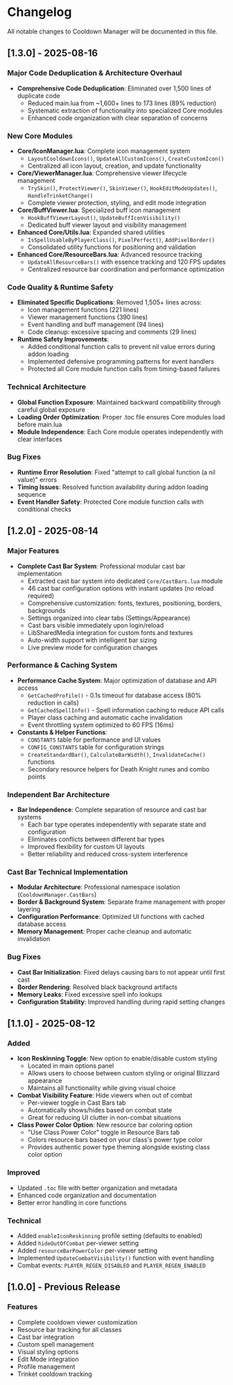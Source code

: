 # Changelog

All notable changes to Cooldown Manager will be documented in this file.

## [1.3.0] - 2025-08-16

### Major Code Deduplication & Architecture Overhaul
- **Comprehensive Code Deduplication**: Eliminated over 1,500 lines of duplicate code
  - Reduced main.lua from ~1,600+ lines to 173 lines (89% reduction)
  - Systematic extraction of functionality into specialized Core modules
  - Enhanced code organization with clear separation of concerns

### New Core Modules
- **Core/IconManager.lua**: Complete icon management system
  - `LayoutCooldownIcons()`, `UpdateAllCustomIcons()`, `CreateCustomIcon()`
  - Centralized all icon layout, creation, and update functionality
- **Core/ViewerManager.lua**: Comprehensive viewer lifecycle management
  - `TrySkin()`, `ProtectViewer()`, `SkinViewer()`, `HookEditModeUpdates()`, `HandleTrinketChange()`
  - Complete viewer protection, styling, and edit mode integration
- **Core/BuffViewer.lua**: Specialized buff icon management
  - `HookBuffViewerLayout()`, `UpdateBuffIconVisibility()`
  - Dedicated buff viewer layout and visibility management
- **Enhanced Core/Utils.lua**: Expanded shared utilities
  - `IsSpellUsableByPlayerClass()`, `PixelPerfect()`, `AddPixelBorder()`
  - Consolidated utility functions for positioning and validation
- **Enhanced Core/ResourceBars.lua**: Advanced resource tracking
  - `UpdateAllResourceBars()` with essence tracking and 120 FPS updates
  - Centralized resource bar coordination and performance optimization

### Code Quality & Runtime Safety
- **Eliminated Specific Duplications**: Removed 1,505+ lines across:
  - Icon management functions (221 lines)
  - Viewer management functions (390 lines)
  - Event handling and buff management (94 lines)
  - Code cleanup: excessive spacing and comments (29 lines)
- **Runtime Safety Improvements**:
  - Added conditional function calls to prevent nil value errors during addon loading
  - Implemented defensive programming patterns for event handlers
  - Protected all Core module function calls from timing-based failures

### Technical Architecture
- **Global Function Exposure**: Maintained backward compatibility through careful global exposure
- **Loading Order Optimization**: Proper .toc file ensures Core modules load before main.lua
- **Module Independence**: Each Core module operates independently with clear interfaces

### Bug Fixes
- **Runtime Error Resolution**: Fixed "attempt to call global function (a nil value)" errors
- **Timing Issues**: Resolved function availability during addon loading sequence
- **Event Handler Safety**: Protected Core module function calls with conditional checks

## [1.2.0] - 2025-08-14

### Major Features
- **Complete Cast Bar System**: Professional modular cast bar implementation
  - Extracted cast bar system into dedicated `Core/CastBars.lua` module
  - 46 cast bar configuration options with instant updates (no reload required)
  - Comprehensive customization: fonts, textures, positioning, borders, backgrounds
  - Settings organized into clear tabs (Settings/Appearance)
  - Cast bars visible immediately upon login/reload
  - LibSharedMedia integration for custom fonts and textures
  - Auto-width support with intelligent bar sizing
  - Live preview mode for configuration changes

### Performance & Caching System
- **Performance Cache System**: Major optimization of database and API access
  - `GetCachedProfile()` - 0.1s timeout for database access (80% reduction in calls)
  - `GetCachedSpellInfo()` - Spell information caching to reduce API calls
  - Player class caching and automatic cache invalidation
  - Event throttling system optimized to 60 FPS (16ms)
- **Constants & Helper Functions**:
  - `CONSTANTS` table for performance and UI values
  - `CONFIG_CONSTANTS` table for configuration strings
  - `CreateStandardBar()`, `CalculateBarWidth()`, `InvalidateCache()` functions
  - Secondary resource helpers for Death Knight runes and combo points

### Independent Bar Architecture
- **Bar Independence**: Complete separation of resource and cast bar systems
  - Each bar type operates independently with separate state and configuration
  - Eliminates conflicts between different bar types
  - Improved flexibility for custom UI layouts
  - Better reliability and reduced cross-system interference

### Cast Bar Technical Implementation
- **Modular Architecture**: Professional namespace isolation (`CooldownManager.CastBars`)
- **Border & Background System**: Separate frame management with proper layering
- **Configuration Performance**: Optimized UI functions with cached database access
- **Memory Management**: Proper cache cleanup and automatic invalidation

### Bug Fixes
- **Cast Bar Initialization**: Fixed delays causing bars to not appear until first cast
- **Border Rendering**: Resolved black background artifacts
- **Memory Leaks**: Fixed excessive spell info lookups
- **Configuration Stability**: Improved handling during rapid setting changes

## [1.1.0] - 2025-08-12

### Added
- **Icon Reskinning Toggle**: New option to enable/disable custom styling
  - Located in main options panel
  - Allows users to choose between custom styling or original Blizzard appearance
  - Maintains all functionality while giving visual choice
- **Combat Visibility Feature**: Hide viewers when out of combat
  - Per-viewer toggle in Cast Bars tab
  - Automatically shows/hides based on combat state
  - Great for reducing UI clutter in non-combat situations
- **Class Power Color Option**: New resource bar coloring option
  - "Use Class Power Color" toggle in Resource Bars tab
  - Colors resource bars based on your class's power type color
  - Provides authentic power type theming alongside existing class color option

### Improved
- Updated `.toc` file with better organization and metadata
- Enhanced code organization and documentation
- Better error handling in core functions

### Technical
- Added `enableIconReskinning` profile setting (defaults to enabled)
- Added `hideOutOfCombat` per-viewer setting
- Added `resourceBarPowerColor` per-viewer setting
- Implemented `UpdateCombatVisibility()` function with event handling
- Combat events: `PLAYER_REGEN_DISABLED` and `PLAYER_REGEN_ENABLED`

## [1.0.0] - Previous Release

### Features
- Complete cooldown viewer customization
- Resource bar tracking for all classes
- Cast bar integration
- Custom spell management
- Visual styling options
- Edit Mode integration
- Profile management
- Trinket cooldown tracking

